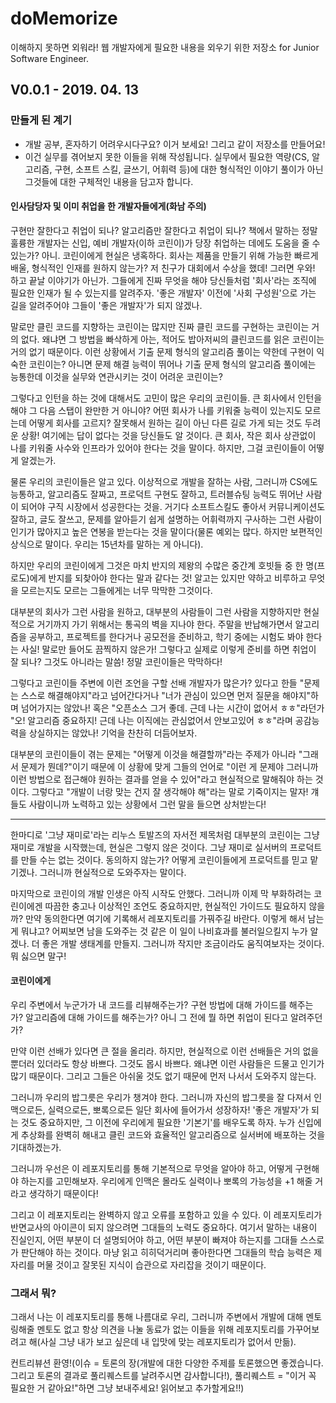 # doMemorize
이해하지 못하면 외워라! 웹 개발자에게 필요한 내용을 외우기 위한 저장소 for Junior Software Engineer.

## V0.0.1 - 2019. 04. 13

### 만들게 된 계기

* 개발 공부, 혼자하기 어려우시다구요? 이거 보세요! 그리고 같이 저장소를 만들어요!
* 이건 실무를 겪어보지 못한 이들을 위해 작성됩니다. 실무에서 필요한 역량(CS, 알고리즘, 구현, 소프트 스킬, 글쓰기, 어휘력 등)에 대한 형식적인 이야기 풀이가 아닌 그것들에 대한 구체적인 내용을 담고자 합니다.

#### 인사담당자 및 이미 취업을 한 개발자들에게(화남 주의)

구현만 잘한다고 취업이 되나? 알고리즘만 잘한다고 취업이 되나? 책에서 말하는 정말 훌륭한 개발자는 신입, 예비 개발자(이하 코린이)가 당장 취업하는 데에도 도움을 줄 수 있는가? 아니. 코린이에게 현실은 냉혹하다. 회사는 제품을 만들기 위해 가능한 빠르게 배울, 형식적인 인재를 원하지 않는가? 저 친구가 대회에서 수상을 했데! 그러면 우와! 하고 끝날 이야기가 아닌가. 그들에게 진짜 무엇을 해야 당신들처럼 '회사'라는 조직에 필요한 인재가 될 수 있는지를 알려주자. '좋은 개발자' 이전에 '사회 구성원'으로 가는 길을 알려주어야 그들이 '좋은 개발자'가 되지 않겠나.

말로만 클린 코드를 지향하는 코린이는 많지만 진짜 클린 코드를 구현하는 코린이는 거의 없다. 왜냐면 그 방법을 빠삭하게 아는, 적어도 밥아저씨의 클린코드를 읽은 코린이는 거의 없기 때문이다. 이런 상황에서 기출 문제 형식의 알고리즘 풀이는 약한데 구현이 익숙한 코린이는? 아니면 문제 해결 능력이 뛰어나 기출 문제 형식의 알고리즘 풀이에는 능통한데 이것을 실무와 연관시키는 것이 어려운 코린이는?

그렇다고 인턴을 하는 것에 대해서도 고민이 많은 우리의 코린이들. 큰 회사에서 인턴을 해야 그 다음 스탭이 완만한 거 아니야? 어떤 회사가 나를 키워줄 능력이 있는지도 모르는데 어떻게 회사를 고르지? 잘못해서 원하는 길이 아닌 다른 길로 가게 되는 것도 두려운 상황! 여기에는 답이 없다는 것을 당신들도 알 것이다. 큰 회사, 작은 회사 상관없이 나를 키워줄 사수와 인프라가 있어야 한다는 것을 말이다. 하지만, 그걸 코린이들이 어떻게 알겠는가.

물론 우리의 코린이들은 알고 있다. 이상적으로 개발을 잘하는 사람, 그러니까 CS에도 능통하고, 알고리즘도 잘짜고, 프로덕트 구현도 잘하고, 트러블슈팅 능력도 뛰어난 사람이 되어야 구직 시장에서 성공한다는 것을. 거기다 소프트스킬도 좋아서 커뮤니케이션도 잘하고, 글도 잘쓰고, 문제를 알아듣기 쉽게 설명하는 어휘력까지 구사하는 그런 사람이 인기가 많아지고 높은 연봉을 받는다는 것을 말이다(물론 예외는 많다. 하지만 보편적인 상식으로 말이다. 우리는 15년차를 말하는 게 아니다). 

하지만 우리의 코린이에게 그것은 마치 반지의 제왕의 수많은 중간계 호빗들 중 한 명(프로도)에게 반지를 되찾아야 한다는 말과 같다는 것! 알고는 있지만 약하고 비루하고 무엇을 모르는지도 모르는 그들에게는 너무 막막한 그것이다.

대부분의 회사가 그런 사람을 원하고, 대부분의 사람들이 그런 사람을 지향하지만 현실적으로 거기까지 가기 위해서는 통곡의 벽을 지나야 한다. 주말을 반납해가면서 알고리즘을 공부하고, 프로젝트를 한다거나 공모전을 준비하고, 학기 중에는 시험도 봐야 한다는 사실! 말로만 들어도 끔찍하지 않은가! 그렇다고 실제로 이렇게 준비를 하면 취업이 잘 되나? 그것도 아니라는 말씀! 정말 코린이들은 막막하다!

그렇다고 코린이들 주변에 이런 조언을 구할 선배 개발자가 많은가? 있다고 한들 "문제는 스스로 해결해야지"라고 넘어간다거나 "너가 관심이 있으면 먼저 질문을 해야지"하며 넘어가지는 않았나! 혹은 "오픈소스 그거 좋데. 근데 나는 시간이 없어서 ㅎㅎ"라던가 "오! 알고리즘 중요하지! 근데 나는 이직에는 관심없어서 안보고있어 ㅎㅎ"라며 공감능력을 상실하지는 않았나! 기억을 찬찬히 더듬어보자.

대부분의 코린이들이 겪는 문제는 "어떻게 이것을 해결할까"라는 주제가 아니라 "그래서 문제가 뭔데?"이기 때문에 이 상황에 맞게 그들의 언어로 "이런 게 문제야 그러니까 이런 방법으로 접근해야 원하는 결과를 얻을 수 있어"라고 현실적으로 말해줘야 하는 것이다. 그렇다고 "개발이 너랑 맞는 건지 잘 생각해야 해"라는 말로 기죽이지는 말자! 걔들도 사람이니까 노력하고 있는 상황에서 그런 말을 들으면 상처받는다!

---

한마디로 '그냥 재미로'라는 리누스 토발즈의 자서전 제목처럼 대부분의 코린이는 그냥 재미로 개발을 시작했는데, 현실은 그렇지 않은 것이다. 그냥 재미로 실서버의 프로덕트를 만들 수는 없는 것이다. 동의하지 않는가? 어떻게 코린이들에게 프로덕트를 믿고 맡기겠나. 그러니까 현실적으로 도와주자는 말이다.

마지막으로 코린이의 개발 인생은 아직 시작도 안했다. 그러니까 이제 막 부화하려는 코린이에겐 따끔한 충고나 이상적인 조언도 중요하지만, 현실적인 가이드도 필요하지 않을까? 만약 동의한다면 여기에 기록해서 레포지토리를 가꿔주길 바란다. 이렇게 해서 남는 게 뭐냐고? 어찌보면 남을 도와주는 것 같은 이 일이 나비효과를 불러일으킬지 누가 알겠나. 더 좋은 개발 생태계를 만들지. 그러니까 작지만 조금이라도 움직여보자는 것이다. 뭐 싫으면 말구!

#### 코린이에게

우리 주변에서 누군가가 내 코드를 리뷰해주는가? 구현 방법에 대해 가이드를 해주는가? 알고리즘에 대해 가이드를 해주는가? 아니 그 전에 뭘 하면 취업이 된다고 알려주던가?

만약 이런 선배가 있다면 큰 절을 올리라. 하지만, 현실적으로 이런 선배들은 거의 없을 뿐더러 있더라도 항상 바쁘다. 그것도 몹시 바쁘다. 왜냐면 이런 사람들은 드물고 인기가 많기 때문이다. 그리고 그들은 아쉬울 것도 없기 때문에 먼저 나서서 도와주지 않는다.

그러니까 우리의 밥그릇은 우리가 챙겨야 한다. 그러니까 자신의 밥그릇을 잘 다져서 인맥으로든, 실력으로든, 뽀록으로든 일단 회사에 들어가서 성장하자! '좋은 개발자'가 되는 것도 중요하지만, 그 이전에 우리에게 필요한 '기본기'를 배우도록 하자. 누가 신입에게 추상화를 완벽히 해내고 클린 코드와 효율적인 알고리즘으로 실서버에 배포하는 것을 기대하겠는가.

그러니까 우선은 이 레포지토리를 통해 기본적으로 무엇을 알아야 하고, 어떻게 구현해야 하는지를 고민해보자. 우리에게 인맥은 몰라도 실력이나 뽀록의 가능성을 +1 해줄 거라고 생각하기 때문이다!

그리고 이 레포지토리는 완벽하지 않고 오류를 포함하고 있을 수 있다. 이 레포지토리가 반면교사의 아이콘이 되지 않으려면 그대들의 노력도 중요하다. 여기서 말하는 내용이 진실인지, 어떤 부분이 더 설명되어야 하고, 어떤 부분이 빠져야 하는지를 그대들 스스로가 판단해야 하는 것이다. 마냥 읽고 히히덕거리며 좋아한다면 그대들의 학습 능력은 제자리를 머물 것이고 잘못된 지식이 습관으로 자리잡을 것이기 때문이다.

### 그래서 뭐?

그래서 나는 이 레포지토리를 통해 나름대로 우리, 그러니까 주변에서 개발에 대해 멘토링해줄 멘토도 없고 항상 의견을 나눌 동료가 없는 이들을 위해 레포지토리를 가꾸어보려고 해(사실 그냥 내가 보고 싶은데 내 입맛에 맞는 레포지토리가 없어서 만듦).

컨트리뷰션 환영!(이슈 = 토론의 장(개발에 대한 다양한 주제를 토론했으면 좋겠습니다. 그리고 토론의 결과로 풀리퀘스트를 날려주시면 감사합니다!), 풀리퀘스트 = "이거 꼭 필요한 거 같아요!"하면 그냥 보내주세요! 읽어보고 추가할게요!!)
